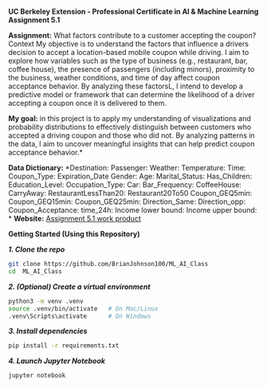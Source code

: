 
**UC Berkeley Extension - Professional Certificate in AI & Machine Learning Assignment 5.1**

**Assignment:** What factors contribute to a customer accepting the coupon?
Context My objective is to understand the factors that influence a drivers decision to accept a location-based mobile coupon while driving. I aim to explore how variables such as the type of business (e.g., restaurant, bar, coffee house), the presence of passengers (including minors), proximity to the business, weather conditions, and time of day affect coupon acceptance behavior. By analyzing these factorsL, I intend to develop a predictive model or framework that can determine the likelihood of a driver accepting a coupon once it is delivered to them.

**My goal:** in this project is to apply my understanding of visualizations and probability distributions to effectively distinguish between customers who accepted a driving coupon and those who did not. By analyzing patterns in the data, I aim to uncover meaningful insights that can help predict coupon acceptance behavior.*

**Data Dictionary:**
*Destination:
Passenger:
Weather:
Temperature:
Time:
Coupon_Type:
Expiration_Date
Gender:
Age:
Marital_Status:
Has_Children:
Education_Level:
Occupation_Type:
Car:
Bar_Frequency:
CoffeeHouse:
CarryAway:
RestaurantLessThan20:
Restaurant20To50
Coupon_GEQ5min:
Coupon_GEQ15min:
Coupon_GEQ25min:
Direction_Same:
Direction_opp:
Coupon_Acceptance:
time_24h:
Income lower bound:
Income upper bound:
*
**Website:**
[Assignment 5.1 work product](https://github.com/BrianJohnson100/ML_AI_Class)


**Getting Started (Using this Repository)**

***1.  Clone the repo***
```bash
git clone https://github.com/BrianJohnson100/ML_AI_Class
cd  ML_AI_Class
```

***2.  (Optional) Create a virtual environment***
```bash
python3 -m venv .venv
source .venv/bin/activate   # On Mac/Linux
.venv\Scripts\activate      # On Windows
```

***3. Install dependencies***
```bash
pip install -r requirements.txt
```

***4. Launch Jupyter Notebook***
```bash
jupyter notebook
```
